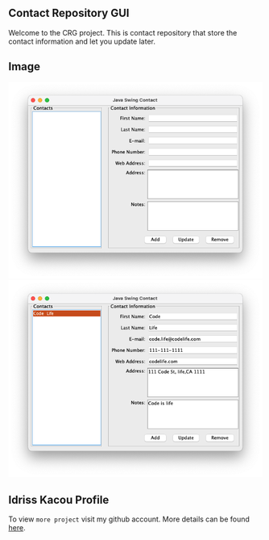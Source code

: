 ## Contact Repository GUI 

Welcome to the CRG project. 
This is contact repository that store the contact information and let you update later. 

## Image
![Alt text](https://github.com/idrisskacou/Contact-Repository-GUI/blob/b931c7bb8040ebbc122281633bc61a007523c20b/src/img/image1.png)
![Alt text](https://github.com/idrisskacou/Contact-Repository-GUI/blob/b931c7bb8040ebbc122281633bc61a007523c20b/src/img/image2.png)


## Idriss Kacou Profile 

To view `more project` visit my github account.  More details can be found [here](https://github.com/idrisskacou).
